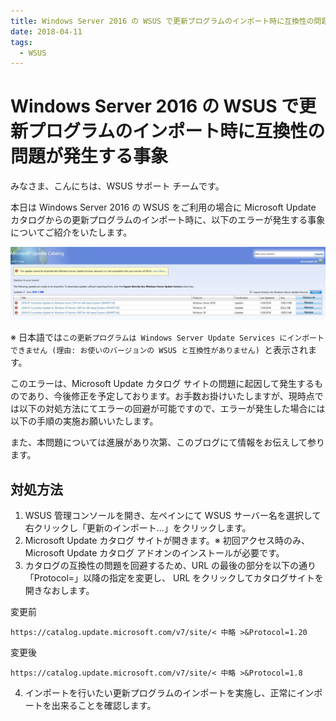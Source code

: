 ```yaml
---
title: Windows Server 2016 の WSUS で更新プログラムのインポート時に互換性の問題が発生する事象
date: 2018-04-11
tags:
  - WSUS
---
```

# Windows Server 2016 の WSUS で更新プログラムのインポート時に互換性の問題が発生する事象

みなさま、こんにちは、WSUS サポート チームです。

本日は Windows Server 2016 の WSUS をご利用の場合に Microsoft Update カタログからの更新プログラムのインポート時に、以下のエラーが発生する事象についてご紹介をいたします。

![エラー画面](2018-04-11_01/2018-04-11_01_1.png)

※ 日本語では`この更新プログラムは Windows Server Update Services にインポートできません (理由: お使いのバージョンの WSUS と互換性がありません) `と表示されます。

このエラーは、Microsoft Update カタログ サイトの問題に起因して発生するものであり、今後修正を予定しております。お手数お掛けいたしますが、現時点では以下の対処方法にてエラーの回避が可能ですので、エラーが発生した場合には以下の手順の実施お願いいたします。

また、本問題については進展があり次第、このブログにて情報をお伝えして参ります。

## 対処方法
1. WSUS 管理コンソールを開き、左ペインにて WSUS サーバー名を選択して右クリックし「更新のインポート...」をクリックします。
2. Microsoft Update カタログ サイトが開きます。※ 初回アクセス時のみ、Microsoft Update カタログ アドオンのインストールが必要です。
3. カタログの互換性の問題を回避するため、URL の最後の部分を以下の通り「Protocol=」以降の指定を変更し、 URL をクリックしてカタログサイトを開きなおします。

変更前
```
https://catalog.update.microsoft.com/v7/site/< 中略 >&Protocol=1.20
```

変更後
```
https://catalog.update.microsoft.com/v7/site/< 中略 >&Protocol=1.8
```

4. インポートを行いたい更新プログラムのインポートを実施し、正常にインポートを出来ることを確認します。
